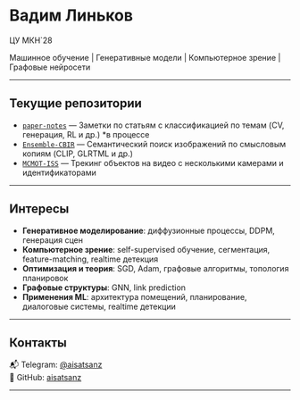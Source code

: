 # Вадим Линьков
ЦУ МКН`28

Машинное обучение | Генеративные модели | Компьютерное зрение | Графовые нейросети

---

## Текущие репозитории

- [`paper-notes`](https://github.com/aisatsanz/paper-notes) — Заметки по статьям с классификацией по темам (CV, генерация, RL и др.) *в процессе
- [`Ensemble-CBIR`](https://github.com/KirillKlem/Ensemble-CBIR) — Семантический поиск изображений по смысловым копиям (CLIP, GLRTML и др.)
- [`MCMOT-ISS`](https://github.com/KirillKlem/MCMOT-ISS) — Трекинг объектов на видео с несколькими камерами и идентификаторами

---

## Интересы

- **Генеративное моделирование**: диффузионные процессы, DDPM, генерация сцен
- **Компьютерное зрение**: self-supervised обучение, сегментация, feature-matching, realtime детекция
- **Оптимизация и теория**: SGD, Adam, графовые алгоритмы, топология планировок
- **Графовые структуры**: GNN, link prediction
- **Применения ML**: архитектура помещений, планирование, диалоговые системы, realtime детекции

---

## Контакты

📬 Telegram: [@aisatsanz](https://t.me/aisatsanz)  
📂 GitHub: [aisatsanz](https://github.com/aisatsanz)

---
